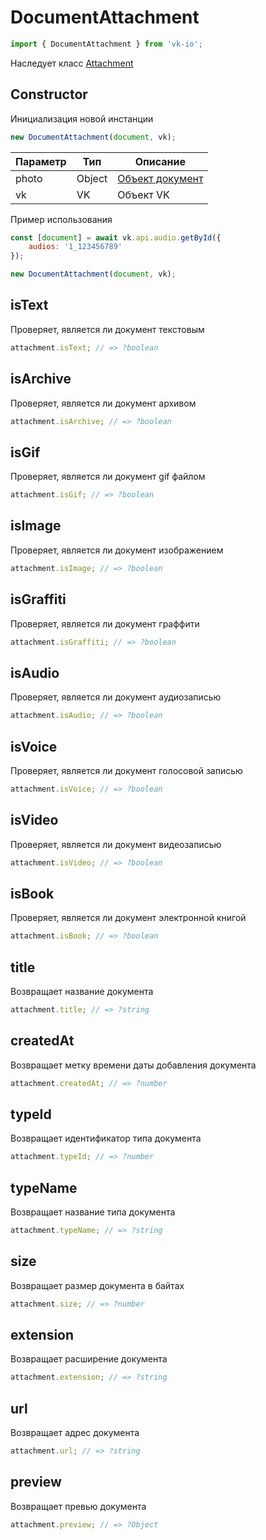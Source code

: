 # DocumentAttachment

```js
import { DocumentAttachment } from 'vk-io';
```

Наследует класс [Attachment](attachment.md)

## Constructor
Инициализация новой инстанции

```js
new DocumentAttachment(document, vk);
```

| Параметр | Тип    | Описание                                          |
|----------|--------|---------------------------------------------------|
| photo    | Object | [Объект документ](https://vk.com/dev/objects/doc) |
| vk       | VK     | Объект VK                                         |

Пример использования

```js
const [document] = await vk.api.audio.getById({
	audios: '1_123456789'
});

new DocumentAttachment(document, vk);
```

## isText
Проверяет, является ли документ текстовым

```js
attachment.isText; // => ?boolean
```

## isArchive
Проверяет, является ли документ архивом

```js
attachment.isArchive; // => ?boolean
```

## isGif
Проверяет, является ли документ gif файлом

```js
attachment.isGif; // => ?boolean
```

## isImage
Проверяет, является ли документ изображением

```js
attachment.isImage; // => ?boolean
```

## isGraffiti
Проверяет, является ли документ граффити

```js
attachment.isGraffiti; // => ?boolean
```

## isAudio
Проверяет, является ли документ аудиозаписью

```js
attachment.isAudio; // => ?boolean
```

## isVoice
Проверяет, является ли документ голосовой записью

```js
attachment.isVoice; // => ?boolean
```

## isVideo
Проверяет, является ли документ видеозаписью

```js
attachment.isVideo; // => ?boolean
```

## isBook
Проверяет, является ли документ электронной книгой

```js
attachment.isBook; // => ?boolean
```

## title
Возвращает название документа

```js
attachment.title; // => ?string
```

## createdAt
Возвращает метку времени даты добавления документа

```js
attachment.createdAt; // => ?number
```

## typeId
Возвращает идентификатор типа документа

```js
attachment.typeId; // => ?number
```

## typeName
Возвращает название типа документа

```js
attachment.typeName; // => ?string
```

## size
Возвращает размер документа в байтах

```js
attachment.size; // => ?number
```

## extension
Возвращает расширение документа

```js
attachment.extension; // => ?string
```

## url
Возвращает адрес документа

```js
attachment.url; // => ?string
```

## preview
Возвращает превью документа

```js
attachment.preview; // => ?Object
```
